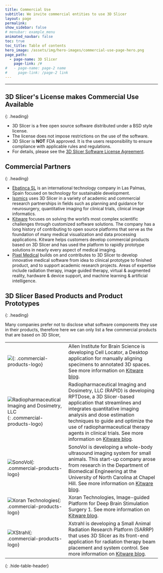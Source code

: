 ```yaml
---
title: Commercial Use
subtitle: We invite commercial entities to use 3D Slicer
layout: page
permalink:
show_sidebar: false
# menubar: example_menu
animated_navbar: false
toc: true
toc_title: Table of contents
hero_image: /assets/img/hero-images/commercial-use-page-hero.png
page_path:
  - page-name: 3D Slicer
    page-link: /#
#   - page-name: page-2 name
#     page-link: /page-2 link
---
```


<div class="internal-page" markdown="1">

<hr/>

## 3D Slicer's License makes Commercial Use Available
{: .heading}

* 3D Slicer is a free open source software distributed under a BSD style license.
* The license does not impose restrictions on the use of the software.
* 3D Slicer is **NOT** FDA approved. It is the users responsibility to ensure compliance with applicable rules and regulations.
* For details, please see the [3D Slicer Software License Agreement](https://github.com/Slicer/Slicer/blob/master/License.txt).

## Commercial Partners
{: .heading}

* [Ebatinca SL][ebatinca] is an international technology company in Las Palmas, Spain focused on technology for sustainable development.
* [Isomics][isomics] uses 3D Slicer in a variety of academic and commercial research partnerships in fields such as planning and guidance for neurosurgery, quantitative imaging for clinical trials, clinical image informatics.
* [Kitware][kitware] focuses on solving the world’s most complex scientific challenges through customized software solutions. The company has a long history of contributing to open source platforms that serve as the foundation of many medical visualization and data processing applications. Kitware helps  customers develop commercial products based on 3D Slicer and has used the platform to rapidly prototype solutions in nearly every aspect of medical imaging.
* [Pixel Medical][pixel-medical] builds on and contributes to 3D Slicer to develop innovative medical software from idea to clinical prototype to finished product, and to support academic research projects. Areas of expertise include radiation therapy, image guided therapy, virtual & augmented reality, hardware & device support, and machine learning & artificial intelligence.

[ebatinca]: https://ebatinca.com/
[isomics]: https://isomics.com/
[kitware]: https://www.kitware.com/platforms/#3d-slicer
[pixel-medical]: http://pixelmedical.ca/

## 3D Slicer Based Products and Product Prototypes
{: .heading}

Many companies prefer not to disclose what software components they use in their products, therefore here we can only list a few commercial products that are based on 3D Slicer,


|  | |
|--|-|
| ![][allen-icon]{: .commercial-products-logo} | Allen Institute for Brain Science is developing Cell Locator, a Desktop application for manually aligning specimens to annotated 3D spaces. See more information on [Kitware blog][allen-kitware-blog]. |
| ![][rapid-icon]{: .commercial-products-logo} | Radiopharmaceutical Imaging and Dosimetry, LLC (RAPID) is developing RPTDose, a 3D Slicer-based application that streamlines and integrates quantitative imaging analysis and dose estimation techniques to guide and optimize the use of radiopharmaceutical therapy agents in clinical trials. See more information on [Kitware blog][rapid-kitware-blog]. |
| ![][sonovol-icon]{: .commercial-products-logo} | SonoVol is developing a whole-body ultrasound imaging system for small animals. This start-up company arose from research in the Department of Biomedical Engineering at the University of North Carolina at Chapel Hill. See more information on [Kitware blog][sonovol-kitware-blog]. |
| ![][xoran-icon]{: .commercial-products-logo} | Xoran Technologies, Image-guided Platform for Deep Brain Stimulation Surgery 1. See more information on [Kitware blog][xoran-kitware-blog]. |
| ![][xstrahl-icon]{: .commercial-products-logo} | Xstrahl is developing a Small Animal Radiation Research Platform (SARRP) that uses 3D Slicer as its front-end application for radiation therapy beam placement and system control. See more information on [Kitware blog][xstrahl-kitware-blog]. |
{: .hide-table-header}


[allen-icon]: https://alleninstitute.org/media/filer_public_thumbnails/filer_public/2e/6e/2e6e35a2-a82e-4e1c-af3d-4e95e43d3baf/logo_bs_header.png__220x220_q85_subsampling-2.png
[allen-kitware-blog]: https://blog.kitware.com/cell-locator-a-3d-slicer-based-desktop-application-that-manually-aligns-specimens-to-annotated-3d-spaces-developed-for-the-allen-institute-for-brain-science/

[rapid-icon]: https://blog.kitware.com/wp-content/uploads/2018/03/xRAPID.png.pagespeed.ic.2MtGQ3iXNo.png "Radiopharmaceutical Imaging and Dosimetry, LLC"
[rapid-kitware-blog]: https://blog.kitware.com/kitware-customer-highlight-radiopharmaceutical-imaging-and-dosimetry-llc-rapid/

[sonovol-icon]: https://sonovol.com/wp-content/uploads/2019/03/sonovol.logo_.png "SonoVol"
[sonovol-kitware-blog]: https://blog.kitware.com/kitware-customer-highlight-sonovol/

[xoran-icon]: https://blog.kitware.com/wp-content/uploads/2018/06/Xoran.png "Xoran Technologies"
[xoran-kitware-blog]: https://blog.kitware.com/xoran-technologies-and-kitware-collaborate-on-image-guided-platform-for-deep-brain-stimulation-surgery/

[xstrahl-icon]: https://blog.kitware.com/wp-content/uploads/2017/02/Xstrahl_LF_Logo_Fnl_RGB-250x95.jpg "XStrahl"
[xstrahl-kitware-blog]: https://blog.kitware.com/kitware-customer-highlight-muriplan-from-xstrahl-a-3d-slicer-based-radiotherapy-treatment-planning-system/

</div>
